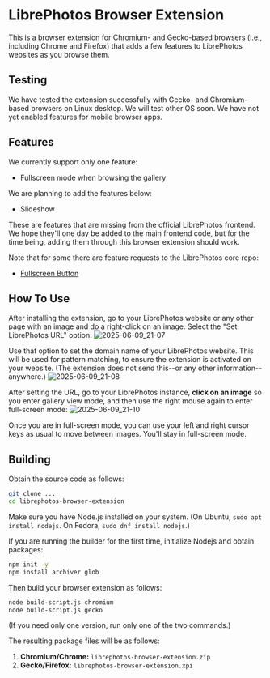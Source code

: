 # LibrePhotos Browser Extension
This is a browser extension for Chromium- and Gecko-based browsers
(i.e., including Chrome and Firefox) that adds a few features to
LibrePhotos websites as you browse them.

## Testing
We have tested the extension successfully with Gecko- and Chromium-based browsers on Linux desktop. We will test other OS soon. We have not yet enabled features for mobile browser apps.

## Features
We currently support only one feature:
- Fullscreen mode when browsing the gallery

We are planning to add the features below:
- Slideshow

These are features that are missing from the official LibrePhotos
frontend. We hope they'll one day be added to the main frontend code,
but for the time being, adding them through this browser extension
should work.

Note that for some there are feature requests to the LibrePhotos core
repo:
* [Fullscreen Button](https://github.com/LibrePhotos/librephotos/issues/1139)

## How To Use

After installing the extension, go to your LibrePhotos website or any other page with an image and do a right-click on an image. Select the "Set LibrePhotos URL" option:
![2025-06-09_21-07](https://github.com/user-attachments/assets/76ae88c0-7d94-4005-a1c9-7215bb28c18d)

Use that option to set the domain name of your LibrePhotos website. This will be used for pattern matching, to ensure the extension is activated on your website.
(The extension does not send this--or any other information--anywhere.)
![2025-06-09_21-08](https://github.com/user-attachments/assets/06a9238d-9fa8-4e1a-8942-e6f5061133af)

After setting the URL, go to your LibrePhotos instance, **click on an image** so you enter gallery view mode, and then use the right mouse again to enter full-screen mode:
![2025-06-09_21-10](https://github.com/user-attachments/assets/869c4408-3c35-4bd7-a1a8-0e63e4531f86)

Once you are in full-screen mode, you can use your left and right cursor keys as usual to move between images. You'll stay in full-screen mode.

## Building
Obtain the source code as follows:

```bash
git clone ...
cd librephotos-browser-extension
```

Make sure you have Node.js installed on your system. (On Ubuntu, `sudo apt install nodejs`. On Fedora, `sudo dnf install nodejs`.)

If you are running the builder for the first time, initialize Nodejs and obtain packages:

```bash
npm init -y
npm install archiver glob
```

Then build your browser extension as follows:

```bash
node build-script.js chromium
node build-script.js gecko
```

(If you need only one version, run only one of the two commands.)

The resulting package files will be as follows:

1. **Chromium/Chrome:** `librephotos-browser-extension.zip`
1. **Gecko/Firefox:** `librephotos-browser-extension.xpi`
